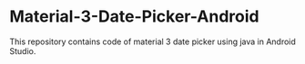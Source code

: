 # Material-3-Date-Picker-Android
This repository contains code of material 3 date picker using java in Android Studio.
